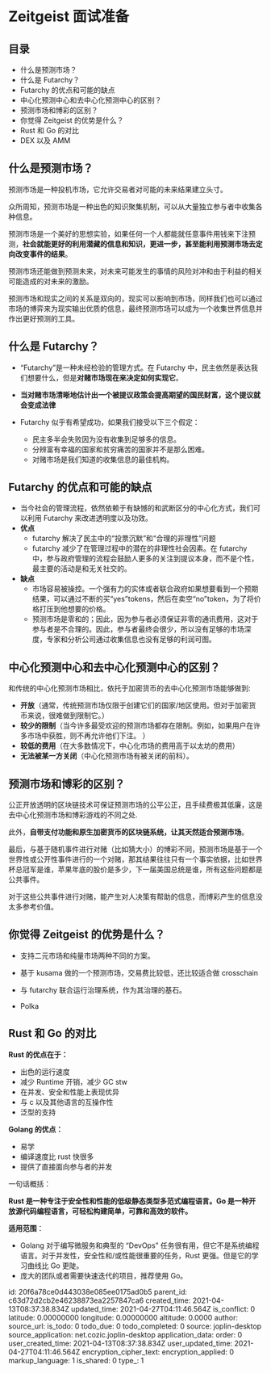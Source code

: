 # Zeitgeist 面试准备

## 目录

- 什么是预测市场？
- 什么是 Futarchy？
- Futarchy 的优点和可能的缺点
- 中心化预测中心和去中心化预测中心的区别？
- 预测市场和博彩的区别？
- 你觉得 Zeitgeist 的优势是什么？
- Rust 和 Go 的对比
- DEX 以及 AMM

## 什么是预测市场？

预测市场是一种投机市场，它允许交易者对可能的未来结果建立头寸。

众所周知，预测市场是一种出色的知识聚集机制，可以从大量独立参与者中收集各种信息。

预测市场是一个美好的思想实验，如果任何一个人都能就任意事件用钱来下注预测，**社会就能更好的利用潜藏的信息和知识，更进一步，甚至能利用预测市场去定向改变事件的结果**。

预测市场还能做到预测未来，对未来可能发生的事情的风险对冲和由于利益的相关可能造成的对未来的激励。

预测市场和现实之间的关系是双向的，现实可以影响到市场，同样我们也可以通过市场的博弈来为现实输出优质的信息，最终预测市场可以成为一个收集世界信息并作出更好预测的工具。

## 什么是 Futarchy？

- “Futarchy”是一种未经检验的管理方式。在 Futarchy 中，民主依然是表达我们想要什么，但是**对赌市场现在来决定如何实现它**。
- **当对赌市场清晰地估计出一个被提议政策会提高期望的国民财富，这个提议就会变成法律**
- Futarchy 似乎有希望成功，如果我们接受以下三个假定：

  - 民主多半会失败因为没有收集到足够多的信息。
  - 分辨富有幸福的国家和贫穷痛苦的国家并不是那么困难。
  - 对赌市场是我们知道的收集信息的最佳机构。

## Futarchy 的优点和可能的缺点

- 当今社会的管理流程，依然依赖于有缺憾的和武断区分的中心化方式，我们可以利用 Futarchy 来改进透明度以及功效。
- **优点**
  - futarchy 解决了民主中的“投票沉默”和“合理的非理性”问题
  - futarchy 减少了在管理过程中的潜在的非理性社会因素。在 futarchy 中，参与政府管理的流程会鼓励人更多的关注到提议本身，而不是个性，最主要的活动是和无关社交的。
- **缺点**
  - 市场容易被操控。一个强有力的实体或者联合政府如果想要看到一个预期结果，可以通过不断的买“yes”tokens，然后在卖空“no”token，为了将价格打压到他想要的价格。
  - 预测市场是零和的；因此，因为参与者必须保证非零的通讯费用，这对于参与者是不合理的。因此，参与者最终会很少，所以没有足够的市场深度，专家和分析公司通过收集信息也没有足够的利润可图。

## 中心化预测中心和去中心化预测中心的区别？

和传统的中心化预测市场相比，依托于加密货币的去中心化预测市场能够做到:

- **开放**（通常，传统预测市场仅限于创建它们的国家/地区使用。但对于加密货币来说，很难做到限制它。）
- **较少的限制**（当今许多最受欢迎的预测市场都存在限制。例如，如果用户在许多市场中获胜，则不再允许他们下注。 ）
- **较低的费用**（在大多数情况下，中心化市场的费用高于以太坊的费用）
- **无法被某一方关闭**（中心化预测市场有被关闭的前科）。

## 预测市场和博彩的区别？

公正开放透明的区块链技术可保证预测市场的公平公正，且手续费极其低廉，这是去中心化预测市场和博彩游戏的不同之处.

此外，**自带支付功能和原生加密货币的区块链系统，让其天然适合预测市场**。

最后，与基于随机事件进行对赌（比如猜大小）的博彩不同，预测市场是基于一个世界性或公开性事件进行的一个对赌，那其结果往往只有一个事实依据，比如世界杯总冠军是谁，苹果年底的股价是多少，下一届美国总统是谁，所有这些问题都是公共事件。

对于这些公共事件进行对赌，能产生对人决策有帮助的信息，而博彩产生的信息没太多参考价值。

## 你觉得 Zeitgeist 的优势是什么？

- 支持二元市场和纯量市场两种不同的方案。
- 基于 kusama 做的一个预测市场，交易费比较低，还比较适合做 crosschain
- 与 futarchy 联合运行治理系统，作为其治理的基石。

- Polka

## Rust 和 Go 的对比

**Rust 的优点在于：**

- 出色的运行速度
- 减少 Runtime 开销，减少 GC stw
- 在并发、安全和性能上表现优异
- 与 c 以及其他语言的互操作性
- 泛型的支持

**Golang 的优点：**

- 易学
- 编译速度比 rust 快很多
- 提供了直接面向参与者的并发

一句话概括：

**Rust 是一种专注于安全性和性能的低级静态类型多范式编程语言。Go 是一种开放源代码编程语言，可轻松构建简单，可靠和高效的软件。**

**适用范围**：

- Golang 对于编写微服务和典型的 “DevOps” 任务很有用，但它不是系统编程语言。对于并发性，安全性和/或性能很重要的任务，Rust 更强。但是它的学习曲线比 Go 更陡。
- 庞大的团队或者需要快速迭代的项目，推荐使用 Go。



id: 20f6a78ce0d443038e085ee0175ad0b5
parent_id: c63d72d2cb2e46238873ea2257847ca6
created_time: 2021-04-13T08:37:38.834Z
updated_time: 2021-04-27T04:11:46.564Z
is_conflict: 0
latitude: 0.00000000
longitude: 0.00000000
altitude: 0.0000
author: 
source_url: 
is_todo: 0
todo_due: 0
todo_completed: 0
source: joplin-desktop
source_application: net.cozic.joplin-desktop
application_data: 
order: 0
user_created_time: 2021-04-13T08:37:38.834Z
user_updated_time: 2021-04-27T04:11:46.564Z
encryption_cipher_text: 
encryption_applied: 0
markup_language: 1
is_shared: 0
type_: 1